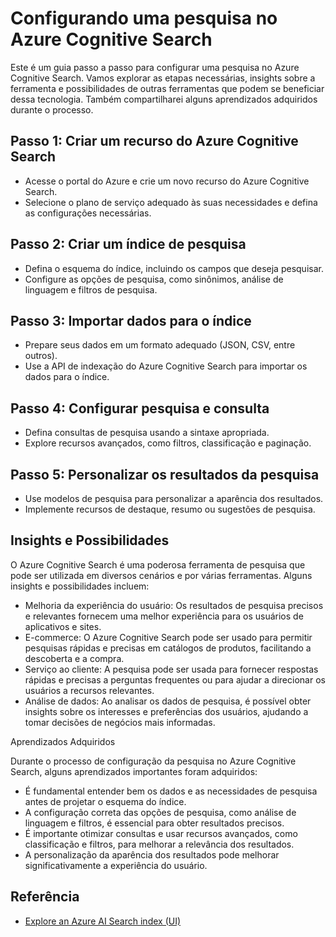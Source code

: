 
# Configurando uma pesquisa no Azure Cognitive Search

Este é um guia passo a passo para configurar uma pesquisa no Azure Cognitive Search. Vamos explorar as etapas necessárias, insights sobre a ferramenta e possibilidades de outras ferramentas que podem se beneficiar dessa tecnologia. Também compartilharei alguns aprendizados adquiridos durante o processo.

## Passo 1: Criar um recurso do Azure Cognitive Search
- Acesse o portal do Azure e crie um novo recurso do Azure Cognitive Search.
- Selecione o plano de serviço adequado às suas necessidades e defina as configurações necessárias.

## Passo 2: Criar um índice de pesquisa
- Defina o esquema do índice, incluindo os campos que deseja pesquisar.
- Configure as opções de pesquisa, como sinônimos, análise de linguagem e filtros de pesquisa.

## Passo 3: Importar dados para o índice
- Prepare seus dados em um formato adequado (JSON, CSV, entre outros).
- Use a API de indexação do Azure Cognitive Search para importar os dados para o índice.

## Passo 4: Configurar pesquisa e consulta
- Defina consultas de pesquisa usando a sintaxe apropriada.
- Explore recursos avançados, como filtros, classificação e paginação.

## Passo 5: Personalizar os resultados da pesquisa
- Use modelos de pesquisa para personalizar a aparência dos resultados.
- Implemente recursos de destaque, resumo ou sugestões de pesquisa.

## Insights e Possibilidades

O Azure Cognitive Search é uma poderosa ferramenta de pesquisa que pode ser utilizada em diversos cenários e por várias ferramentas. Alguns insights e possibilidades incluem:

- Melhoria da experiência do usuário: Os resultados de pesquisa precisos e relevantes fornecem uma melhor experiência para os usuários de aplicativos e sites.
- E-commerce: O Azure Cognitive Search pode ser usado para permitir pesquisas rápidas e precisas em catálogos de produtos, facilitando a descoberta e a compra.
- Serviço ao cliente: A pesquisa pode ser usada para fornecer respostas rápidas e precisas a perguntas frequentes ou para ajudar a direcionar os usuários a recursos relevantes.
- Análise de dados: Ao analisar os dados de pesquisa, é possível obter insights sobre os interesses e preferências dos usuários, ajudando a tomar decisões de negócios mais informadas.

Aprendizados Adquiridos

Durante o processo de configuração da pesquisa no Azure Cognitive Search, alguns aprendizados importantes foram adquiridos:

- É fundamental entender bem os dados e as necessidades de pesquisa antes de projetar o esquema do índice.
- A configuração correta das opções de pesquisa, como análise de linguagem e filtros, é essencial para obter resultados precisos.
- É importante otimizar consultas e usar recursos avançados, como classificação e filtros, para melhorar a relevância dos resultados.
- A personalização da aparência dos resultados pode melhorar significativamente a experiência do usuário.


## Referência

 - [Explore an Azure AI Search index (UI)](https://microsoftlearning.github.io/mslearn-ai-fundamentals/Instructions/Labs/11-ai-search.html)
